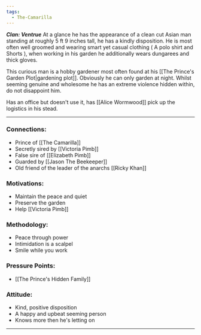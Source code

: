 ```yaml
---
tags:
  - The-Camarilla
---
```

***Clan: Ventrue***
At a glance he has the appearance of a clean cut Asian man standing at roughly 5 ft 9 inches tall, he has a kindly disposition. He is most often well groomed and wearing smart yet casual clothing ( A polo shirt and Shorts ), when working in his garden he additionally wears dungarees and thick gloves.

This curious man is a hobby gardener most often found at his [[The Prince's Garden Plot|gardening plot]]. Obviously he can only garden at night. Whilst seeming genuine and wholesome he has an extreme violence hidden within, do not disappoint him.

Has an office but doesn't use it, has [[Alice Wormwood]] pick up the logistics in his stead.

---
### Connections:
* Prince of [[The Camarilla]]
* Secretly sired by [[Victoria Pimb]]
* False sire of [[Elizabeth Pimb]]
* Guarded by [[Jason The Beekeeper]]
* Old friend of the leader of the anarchs [[Ricky Khan]]
### Motivations:
* Maintain the peace and quiet
* Preserve the garden
* Help [[Victoria Pimb]]
### Methodology:
* Peace through power
* Intimidation is a scalpel
* Smile while you work
### Pressure Points:
* [[The Prince's Hidden Family]]
### Attitude:
* Kind, positive disposition
* A happy and upbeat seeming person
* Knows more then he's letting on

---